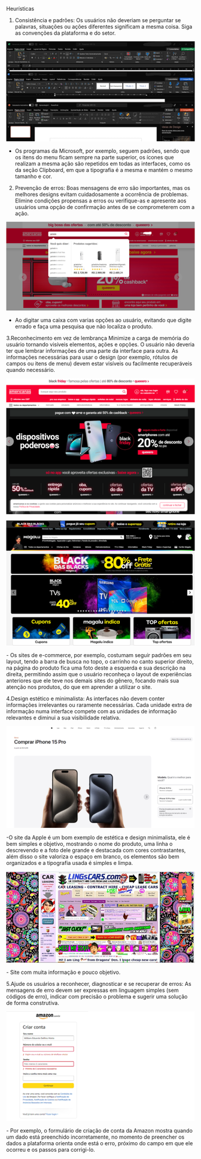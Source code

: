 Heurísticas

1. Consistência e padrões: Os usuários não deveriam se perguntar se palavras, situações ou ações diferentes significam a mesma coisa. Siga as convenções da plataforma e do setor.
<p align=center>  <img src = "images/1.png"> </p>

- Os programas da Microsoft, por exemplo, seguem padrões, sendo que os itens do menu ficam sempre na parte superior, os ícones que realizam a mesma ação são repetidos em todas as interfaces, como os da seção Clipboard, em que a tipografia é a mesma e mantém o mesmo tamanho e cor.


2. Prevenção de erros: Boas mensagens de erro são importantes, mas os melhores designs evitam cuidadosamente a ocorrência de problemas. Elimine condições propensas a erros ou verifique-as e apresente aos usuários uma opção de confirmação antes de se comprometerem com a ação.
<p align=center>  <img src = "images/2.png"> </p>
 
 - Ao digitar uma caixa com varias opções ao usuário, evitando que digite errado e faça uma pesquisa que não localiza o produto.

3.Reconhecimento em vez de lembrança
Minimize a carga de memória do usuário tornando visíveis elementos, ações e opções. O usuário não deveria ter que lembrar informações de uma parte da interface para outra. As informações necessárias para usar o design (por exemplo, rótulos de campos ou itens de menu) devem estar visíveis ou facilmente recuperáveis ​​quando necessário.
<p align=center>  <img src = "images/3-1.png"> </p>
<p align=center>  <img src = "images/3-2.png"> </p>
- Os sites de e-commerce, por exemplo, costumam seguir padrões em seu layout, tendo a barra de busca no topo, o carrinho no canto superior direito, na página do produto fica uma foto deste a esquerda e sua descrição na direita, permitindo assim que o usuário reconheça o layout de experiências anteriores que ele teve nos demais sites do gênero, focando mais sua atenção nos produtos, do que em aprender a utilizar o site.

4.Design estético e minimalista:
As interfaces não devem conter informações irrelevantes ou raramente necessárias. Cada unidade extra de informação numa interface compete com as unidades de informação relevantes e diminui a sua visibilidade relativa.
<p align=center>  <img src = "images/apple.png"> </p>
-O site da Apple é um bom exemplo de estética e design minimalista, ele é bem simples e objetivo, mostrando o nome do produto, uma linha o descrevendo e a foto dele grande e destacada com cores contrastantes, além disso o site valoriza o espaço em branco, os elementos são bem organizados e a tipografia usada é simples e limpa.
<p align=center>  <img src = "images/feio.png"> </p>
- Site com muita informação e pouco objetivo.

5.Ajude os usuários a reconhecer, diagnosticar e se recuperar de erros:
As mensagens de erro devem ser expressas em linguagem simples (sem códigos de erro), indicar com precisão o problema e sugerir uma solução de forma construtiva.
<p align=center>  <img src = "images/amazon.png"> </p>
- Por exemplo, o formulário de criação de conta da Amazon mostra quando um dado está preenchido incorretamente, no momento de preencher os dados a plataforma orienta onde está o erro, próximo do campo em que ele ocorreu e os passos para corrigi-lo.
